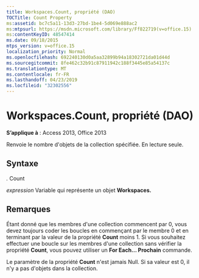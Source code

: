 ```yaml
---
title: Workspaces.Count, propriété (DAO)
TOCTitle: Count Property
ms:assetid: bc7c5a11-13d3-27bd-1be4-5d069e888ac2
ms:mtpsurl: https://msdn.microsoft.com/library/Ff822719(v=office.15)
ms:contentKeyID: 48547414
ms.date: 09/18/2015
mtps_version: v=office.15
localization_priority: Normal
ms.openlocfilehash: 692240130d0a5aa32899b94a18302721da01d44d
ms.sourcegitcommit: 8fe462c32b91c87911942c188f3445e85a54137c
ms.translationtype: MT
ms.contentlocale: fr-FR
ms.lasthandoff: 04/23/2019
ms.locfileid: "32302556"
---
```

# <a name="workspacescount-property-dao"></a>Workspaces.Count, propriété (DAO)


**S’applique à** : Access 2013, Office 2013

Renvoie le nombre d'objets de la collection spécifiée. En lecture seule.

## <a name="syntax"></a>Syntaxe

*.* Count

*expression* Variable qui représente un objet **Workspaces.**

## <a name="remarks"></a>Remarques

Étant donné que les membres d'une collection commencent par 0, vous devez toujours coder les boucles en commençant par le membre 0 et en terminant par la valeur de la propriété **Count** moins 1. Si vous souhaitez effectuer une boucle sur les membres d'une collection sans vérifier la propriété **Count**, vous pouvez utiliser un **For Each... Prochain** commande.

Le paramètre de la propriété **Count** n'est jamais Null. Si sa valeur est 0, il n'y a pas d'objets dans la collection.

